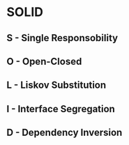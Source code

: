 # SOLID 
## S - Single Responsobility
## O - Open-Closed
## L - Liskov Substitution
## I - Interface Segregation
## D - Dependency Inversion
